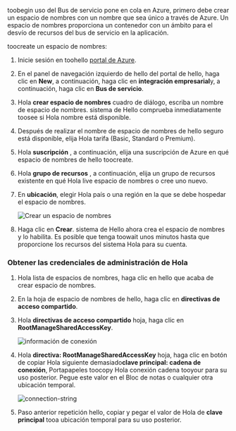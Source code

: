 toobegin uso del Bus de servicio pone en cola en Azure, primero debe crear un espacio de nombres con un nombre que sea único a través de Azure. Un espacio de nombres proporciona un contenedor con un ámbito para el desvío de recursos del bus de servicio en la aplicación.

toocreate un espacio de nombres:

1. Inicie sesión en toohello [portal de Azure][Azure portal].
2. En el panel de navegación izquierdo de hello del portal de hello, haga clic en **New**, a continuación, haga clic en **integración empresarial**y, a continuación, haga clic en **Bus de servicio**.
3. Hola **crear espacio de nombres** cuadro de diálogo, escriba un nombre de espacio de nombres. sistema de Hello comprueba inmediatamente toosee si Hola nombre está disponible.
4. Después de realizar el nombre de espacio de nombres de hello seguro está disponible, elija Hola tarifa (Basic, Standard o Premium).
5. Hola **suscripción** , a continuación, elija una suscripción de Azure en qué espacio de nombres de hello toocreate.
6. Hola **grupo de recursos** , a continuación, elija un grupo de recursos existente en qué Hola live espacio de nombres o cree uno nuevo.      
7. En **ubicación**, elegir Hola país o una región en la que se debe hospedar el espacio de nombres.
   
    ![Crear un espacio de nombres][create-namespace]
8. Haga clic en **Crear**. sistema de Hello ahora crea el espacio de nombres y lo habilita. Es posible que tenga toowait unos minutos hasta que proporcione los recursos del sistema Hola para su cuenta.

### <a name="obtain-hello-management-credentials"></a>Obtener las credenciales de administración de Hola

1. Hola lista de espacios de nombres, haga clic en hello que acaba de crear espacio de nombres.
2. En la hoja de espacio de nombres de hello, haga clic en **directivas de acceso compartido**.
3. Hola **directivas de acceso compartido** hoja, haga clic en **RootManageSharedAccessKey**.
   
    ![información de conexión][connection-info]
4. Hola **directiva: RootManageSharedAccessKey** hoja, haga clic en botón de copiar Hola siguiente demasiado**clave principal: cadena de conexión**, Portapapeles toocopy Hola conexión cadena tooyour para su uso posterior. Pegue este valor en el Bloc de notas o cualquier otra ubicación temporal.
   
    ![connection-string][connection-string]

5. Paso anterior repetición hello, copiar y pegar el valor de Hola de **clave principal** tooa ubicación temporal para su uso posterior.

<!--Image references-->

[create-namespace]: ./media/service-bus-create-namespace-portal/create-namespace.png
[connection-info]: ./media/service-bus-create-namespace-portal/connection-info.png
[connection-string]: ./media/service-bus-create-namespace-portal/connection-string.png
[Azure portal]: https://portal.azure.com
